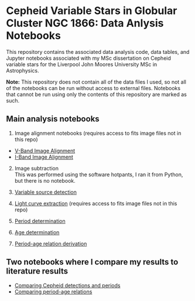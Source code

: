 # Cepheid Variable Stars in Globular Cluster NGC 1866: Data Anlysis Notebooks

This repository contains the associated data analysis code, data tables, and Jupyter notebooks associated 
with my MSc dissertation on Cepheid variable stars for the Liverpool John Moores University MSc in Astrophysics.

**Note:** This repository does not contain all of the data files I used, so not all of the notebooks can be run without 
access to external files. Notebooks that cannot be run using only the contents of this repository are marked as such.

## Main analysis notebooks

1. Image alignment notebooks (requires access to fits image files not in this repo)
  * [V-Band Image Alignment](https://nbviewer.jupyter.org/github/ceb8/CepheidVariables/blob/master/notebooks/ImageAlignmet_VBand.ipynb)
  * [I-Band Image Alignment](https://nbviewer.jupyter.org/github/ceb8/CepheidVariables/blob/master/notebooks/ImageAlignment_IBand.ipynb)

2. Image subtraction  
This was performed using the software hotpants, I ran it from Python, but there is no notebook.
  
3. [Variable source detection](https://nbviewer.jupyter.org/github/ceb8/CepheidVariables/blob/master/notebooks/Detecting_Variables.ipynb)

4. [Light curve extraction](https://nbviewer.jupyter.org/github/ceb8/CepheidVariables/blob/master/notebooks/Light_Curve_Extraction.ipynb) (requires access to fits image files not in this repo)

5. [Period determination](https://nbviewer.jupyter.org/github/ceb8/CepheidVariables/blob/master/notebooks/Period_Determination.ipynb)

6. [Age determination](https://nbviewer.jupyter.org/github/ceb8/CepheidVariables/blob/master/notebooks/Age_determination.ipynb)

7. [Period-age relation derivation](https://nbviewer.jupyter.org/github/ceb8/CepheidVariables/blob/master/notebooks/Period_Age_Relation.ipynb)

## Two notebooks where I compare my results to literature results

* [Comparing Cepheid detections and periods](https://nbviewer.jupyter.org/github/ceb8/CepheidVariables/blob/master/notebooks/Comparison_Detections_Periods.ipynb)
* [Comparing period-age relations](https://nbviewer.jupyter.org/github/ceb8/CepheidVariables/blob/master/notebooks/Comparision_PA_Relation.ipynb)
